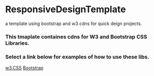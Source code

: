 # ResponsiveDesignTemplate
a template using bootstrap and w3 cdns for quick deign projects. 
### This tmaplate containes cdns for W3 and Bootstrap CSS Libraries.
### Select a link below for examples of how to use these libs.
[w3.CSS](https://www.w3schools.com/w3css/default.asp)
[Bootstrap](https://www.w3schools.com/bootstrap/)
